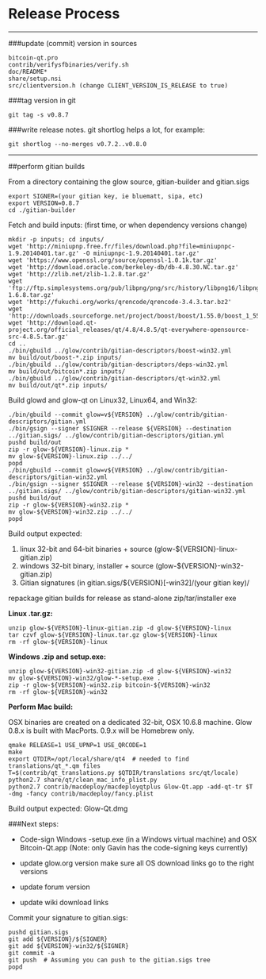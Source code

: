 Release Process
====================

* * *

###update (commit) version in sources


	bitcoin-qt.pro
	contrib/verifysfbinaries/verify.sh
	doc/README*
	share/setup.nsi
	src/clientversion.h (change CLIENT_VERSION_IS_RELEASE to true)

###tag version in git

	git tag -s v0.8.7

###write release notes. git shortlog helps a lot, for example:

	git shortlog --no-merges v0.7.2..v0.8.0

* * *

##perform gitian builds

 From a directory containing the glow source, gitian-builder and gitian.sigs
  
	export SIGNER=(your gitian key, ie bluematt, sipa, etc)
	export VERSION=0.8.7
	cd ./gitian-builder

 Fetch and build inputs: (first time, or when dependency versions change)

	mkdir -p inputs; cd inputs/
	wget 'http://miniupnp.free.fr/files/download.php?file=miniupnpc-1.9.20140401.tar.gz' -O miniupnpc-1.9.20140401.tar.gz'
	wget 'https://www.openssl.org/source/openssl-1.0.1k.tar.gz'
	wget 'http://download.oracle.com/berkeley-db/db-4.8.30.NC.tar.gz'
	wget 'http://zlib.net/zlib-1.2.8.tar.gz'
	wget 'ftp://ftp.simplesystems.org/pub/libpng/png/src/history/libpng16/libpng-1.6.8.tar.gz'
	wget 'http://fukuchi.org/works/qrencode/qrencode-3.4.3.tar.bz2'
	wget 'http://downloads.sourceforge.net/project/boost/boost/1.55.0/boost_1_55_0.tar.bz2'
	wget 'http://download.qt-project.org/official_releases/qt/4.8/4.8.5/qt-everywhere-opensource-src-4.8.5.tar.gz'
	cd ..
	./bin/gbuild ../glow/contrib/gitian-descriptors/boost-win32.yml
	mv build/out/boost-*.zip inputs/
	./bin/gbuild ../glow/contrib/gitian-descriptors/deps-win32.yml
	mv build/out/bitcoin*.zip inputs/
	./bin/gbuild ../glow/contrib/gitian-descriptors/qt-win32.yml
	mv build/out/qt*.zip inputs/

 Build glowd and glow-qt on Linux32, Linux64, and Win32:
  
	./bin/gbuild --commit glow=v${VERSION} ../glow/contrib/gitian-descriptors/gitian.yml
	./bin/gsign --signer $SIGNER --release ${VERSION} --destination ../gitian.sigs/ ../glow/contrib/gitian-descriptors/gitian.yml
	pushd build/out
	zip -r glow-${VERSION}-linux.zip *
	mv glow-${VERSION}-linux.zip ../../
	popd
	./bin/gbuild --commit glow=v${VERSION} ../glow/contrib/gitian-descriptors/gitian-win32.yml
	./bin/gsign --signer $SIGNER --release ${VERSION}-win32 --destination ../gitian.sigs/ ../glow/contrib/gitian-descriptors/gitian-win32.yml
	pushd build/out
	zip -r glow-${VERSION}-win32.zip *
	mv glow-${VERSION}-win32.zip ../../
	popd

  Build output expected:

  1. linux 32-bit and 64-bit binaries + source (glow-${VERSION}-linux-gitian.zip)
  2. windows 32-bit binary, installer + source (glow-${VERSION}-win32-gitian.zip)
  3. Gitian signatures (in gitian.sigs/${VERSION}[-win32]/(your gitian key)/

repackage gitian builds for release as stand-alone zip/tar/installer exe

**Linux .tar.gz:**

	unzip glow-${VERSION}-linux-gitian.zip -d glow-${VERSION}-linux
	tar czvf glow-${VERSION}-linux.tar.gz glow-${VERSION}-linux
	rm -rf glow-${VERSION}-linux

**Windows .zip and setup.exe:**

	unzip glow-${VERSION}-win32-gitian.zip -d glow-${VERSION}-win32
	mv glow-${VERSION}-win32/glow-*-setup.exe .
	zip -r glow-${VERSION}-win32.zip bitcoin-${VERSION}-win32
	rm -rf glow-${VERSION}-win32

**Perform Mac build:**

  OSX binaries are created on a dedicated 32-bit, OSX 10.6.8 machine.
  Glow 0.8.x is built with MacPorts.  0.9.x will be Homebrew only.

	qmake RELEASE=1 USE_UPNP=1 USE_QRCODE=1
	make
	export QTDIR=/opt/local/share/qt4  # needed to find translations/qt_*.qm files
	T=$(contrib/qt_translations.py $QTDIR/translations src/qt/locale)
	python2.7 share/qt/clean_mac_info_plist.py
	python2.7 contrib/macdeploy/macdeployqtplus Glow-Qt.app -add-qt-tr $T -dmg -fancy contrib/macdeploy/fancy.plist

 Build output expected: Glow-Qt.dmg

###Next steps:

* Code-sign Windows -setup.exe (in a Windows virtual machine) and
  OSX Bitcoin-Qt.app (Note: only Gavin has the code-signing keys currently)

* update glow.org version
  make sure all OS download links go to the right versions

* update forum version

* update wiki download links

Commit your signature to gitian.sigs:

	pushd gitian.sigs
	git add ${VERSION}/${SIGNER}
	git add ${VERSION}-win32/${SIGNER}
	git commit -a
	git push  # Assuming you can push to the gitian.sigs tree
	popd

